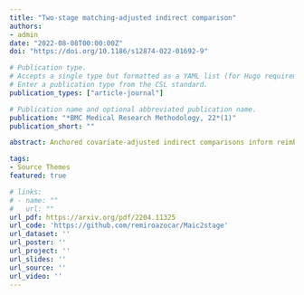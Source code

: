 ```yaml
---
title: "Two-stage matching-adjusted indirect comparison"
authors:
- admin
date: "2022-08-08T00:00:00Z"
doi: "https://doi.org/10.1186/s12874-022-01692-9"

# Publication type.
# Accepts a single type but formatted as a YAML list (for Hugo requirements).
# Enter a publication type from the CSL standard.
publication_types: ["article-journal"]

# Publication name and optional abbreviated publication name.
publication: "*BMC Medical Research Methodology, 22*(1)"
publication_short: ""

abstract: Anchored covariate-adjusted indirect comparisons inform reimbursement decisions where there are no head-to-head trials between the treatments of interest, there is a common comparator arm shared by the studies, and there are patient-level data limitations. Matching-adjusted indirect comparison (MAIC), based on propensity score weighting, is the most widely used covariate-adjusted indirect comparison method in health technology assessment. MAIC has poor precision and is inefficient when the effective sample size after weighting is small. A modular extension to MAIC, termed two-stage matching-adjusted indirect comparison (2SMAIC), is proposed. This uses two parametric models. One estimates the treatment assignment mechanism in the study with individual patient data (IPD), the other estimates the trial assignment mechanism. The first model produces inverse probability weights that are combined with the odds weights produced by the second model. The resulting weights seek to balance covariates between treatment arms and across studies. A simulation study provides proof-of-principle in an indirect comparison performed across two randomized trials. Nevertheless, 2SMAIC can be applied in situations where the IPD trial is observational, by including potential confounders in the treatment assignment model. The simulation study also explores the use of weight truncation in combination with MAIC for the first time. Despite enforcing randomization and knowing the true treatment assignment mechanism in the IPD trial, 2SMAIC yields improved precision and efficiency with respect to MAIC in all scenarios, while maintaining similarly low levels of bias. The two-stage approach is effective when sample sizes in the IPD trial are low, as it controls for chance imbalances in prognostic baseline covariates between study arms. It is not as effective when overlap between the trials’ target populations is poor and the extremity of the weights is high. In these scenarios, truncation leads to substantial precision and efficiency gains but induces considerable bias. The combination of a two-stage approach with truncation produces the highest precision and efficiency improvements. Two-stage approaches to MAIC can increase precision and efficiency with respect to the standard approach by adjusting for empirical imbalances in prognostic covariates in the IPD trial. Further modules could be incorporated for additional variance reduction or to account for missingness and non-compliance in the IPD trial.

tags:
- Source Themes
featured: true

# links:
# - name: ""
#   url: ""
url_pdf: https://arxiv.org/pdf/2204.11325
url_code: 'https://github.com/remiroazocar/Maic2stage'
url_dataset: ''
url_poster: ''
url_project: ''
url_slides: ''
url_source: ''
url_video: ''
---
```

